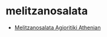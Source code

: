 # melitzanosalata

 * [Melitzanosalata Agioritiki Athenian](index/m/melitzanosalata-agioritiki-athenian.json)
